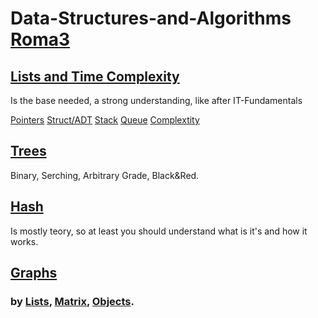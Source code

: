 # Data-Structures-and-Algorithms [Roma3](https://www.uniroma3.it)

## [Lists and Time Complexity](Lists/Lists.md)

Is the base needed, a strong understanding, like after IT-Fundamentals

[Pointers](Lists/Lists.md#Pointers) [Struct/ADT](Lists/Lists.md#struct-or-adtabstract-data-type) [Stack](Lists/Lists.md#pile-or-stack-) [Queue](Lists/Lists.md#code-or-queue) [Complextity](Lists/Lists.md#complextity)

## [Trees](Trees/Trees.md)

Binary, Serching, Arbitrary Grade, Black&Red.

## [Hash](Hash/Hash.md)

Is mostly teory, so at least you should understand what is it's and how it works.

## [Graphs](Graphs/Graphs.md)

### by [Lists](Graphs/Graphs.md#gaph-lists), [Matrix](Graphs/Graphs.md#gaph-matrix), [Objects](Graphs/Graphs.md#gaph-objects).
